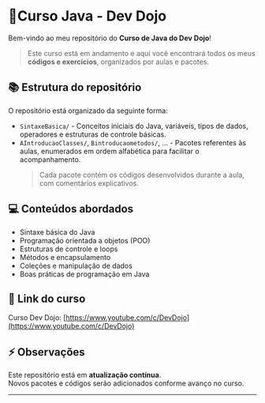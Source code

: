 #  🥷Curso Java - Dev Dojo

Bem-vindo ao meu repositório do **Curso de Java do Dev Dojo**!  

> Este curso está em andamento e aqui você encontrará todos os meus **códigos e exercícios**, organizados por aulas e pacotes.

## 📚 Estrutura do repositório
O repositório está organizado da seguinte forma:

- `SintaxeBasica/` - Conceitos iniciais do Java, variáveis, tipos de dados, operadores e estruturas de controle básicas.  
- `AIntroducaoClasses/`, `Bintroducaometodos/`, ... - Pacotes referentes às aulas, enumerados em ordem alfabética para facilitar o acompanhamento.  
  > Cada pacote contém os códigos desenvolvidos durante a aula, com comentários explicativos.

## 💻 Conteúdos abordados
- Sintaxe básica do Java  
- Programação orientada a objetos (POO)  
- Estruturas de controle e loops  
- Métodos e encapsulamento  
- Coleções e manipulação de dados  
- Boas práticas de programação em Java

## 🔗 Link do curso
Curso Dev Dojo: [https://www.youtube.com/c/DevDojo](https://www.youtube.com/c/DevDojo)

## ⚡ Observações
Este repositório está em **atualização contínua**.  
Novos pacotes e códigos serão adicionados conforme avanço no curso.

---


